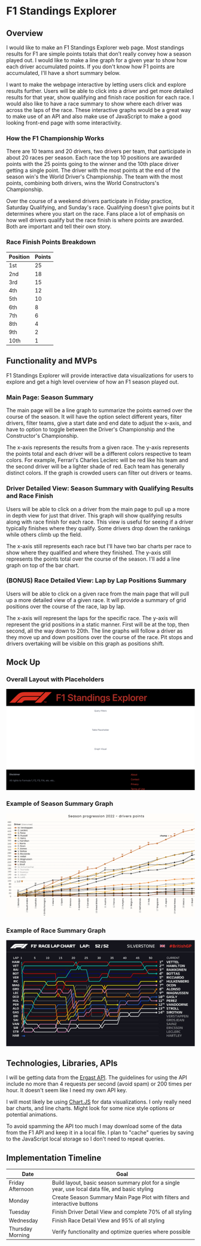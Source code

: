 # F1 Standings Explorer

## Overview

I would like to make an F1 Standings Explorer web page. Most standings results for F1 are simple points totals that don’t really convey how a season played out. I would like to make a line graph for a given year to show how each driver accumulated points. If you don't know how F1 points are accumulated, I'll have a short summary below.

I want to make the webpage interactive by letting users click and explore results further. Users will be able to click into a driver and get more detailed results for that year, show qualifying and finish race position for each race. I would also like to have a race summary to show where each driver was across the laps of the race. These interactive graphs would be a great way to make use of an API and also make use of JavaScript to make a good looking front-end page with some interactivity.

### How the F1 Championship Works
There are 10 teams and 20 drivers, two drivers per team, that participate in about 20 races per season. Each race the top 10 positions are awarded points with the 25 points going to the winner and the 10th place driver getting a single point. The driver with the most points at the end of the season win's the World Driver's Championship. The team with the most points, combining both drivers, wins the World Constructors's Championship.

Over the course of a weekend drivers participate in Friday practice, Saturday Qualifying, and Sunday's race. Qualifying doesn't give points but it determines where you start on the race. Fans place a lot of emphasis on how well drivers qualify but the race finish is where points are awarded. Both are important and tell their own story.

### Race Finish Points Breakdown
| Position | Points |
| - | - |
| 1st | 25 |
| 2nd | 18 |
| 3rd | 15 |
| 4th | 12 |
| 5th | 10 |
| 6th | 8 |
| 7th | 6 |
| 8th | 4 |
| 9th | 2 |
| 10th | 1 |

## Functionality and MVPs
F1 Standings Explorer will provide interactive data visualizations for users to explore and get a high level overview of how an F1 season played out.

### Main Page: Season Summary
The main page will be a line graph to summarize the points earned over the course of the season. It will have the option select different years, filter drivers, filter teams, give a start date and end date to adjust the x-axis, and have to option to toggle between the Driver's Championship and the Constructor's Championship.

The x-axis represents the results from a given race. The y-axis represents the points total and each driver will be a different colors respective to team colors. For example, Ferrari's Charles Leclerc will be red like his team and the second driver will be a lighter shade of red. Each team has generally distinct colors. If the graph is crowded users can filter out drivers or teams.

### Driver Detailed View: Season Summary with Qualifying Results and Race Finish
Users will be able to click on a driver from the main page to pull up a more in depth view for just that driver. This graph will show qualifying results along with race finish for each race. This view is useful for seeing if a driver typically finishes where they qualify. Some drivers drop down the rankings while others climb up the field.

The x-axis still represents each race but I'll have two bar charts per race to show where they qualified and where they finished. The y-axis still represents the points total over the course of the season. I'll add a line graph on top of the bar chart.

### (BONUS) Race Detailed View: Lap by Lap Positions Summary
Users will be able to click on a given race from the main page that will pull up a more detailed view of a given race. It will provide a summary of grid positions over the course of the race, lap by lap.

The x-axis will represent the laps for the specific race. The y-axis will represent the grid positions in a static manner. First will be at the top, then second, all the way down to 20th. The line graphs will follow a driver as they move up and down positions over the course of the race. Pit stops and drivers overtaking will be visible on this graph as positions shift.

## Mock Up
### Overall Layout with Placeholders
![Overall Layout](./F1SELayout.png "Overall Layout")


### Example of Season Summary Graph
![Season Summary](./line-graph.png "Season Summary")


### Example of Race Summary Graph
![Race Summary](./lap-by-lap.jpeg "Race Summary")




## Technologies, Libraries, APIs
I will be getting data from the [Ergast API](http://ergast.com/mrd/). The guidelines for using the API include no more than 4 requests per second (avoid spam) or 200 times per hour. It doesn't seem like I need my own API key.

I will most likely be using [Chart.JS](https://www.chartjs.org/) for data visualizations. I only really need bar charts, and line charts. Might look for some nice style options or potential animations.

To avoid spamming the API too much I may download some of the data from the F1 API and keep it in a local file. I plan to "cache" queries by saving to the JavaScript local storage so I don't need to repeat queries.

## Implementation Timeline
| Date | Goal |
| - | - |
| Friday Afternoon | Build layout, basic season summary plot for a single year, use local data file, and basic styling |
| Monday | Create Season Summary Main Page Plot with filters and interactive buttons |
| Tuesday | Finish Driver Detail View and complete 70% of all styling |
| Wednesday | Finish Race Detail View and 95% of all styling |
| Thursday Morning | Verify functionality and optimize queries where possible |
